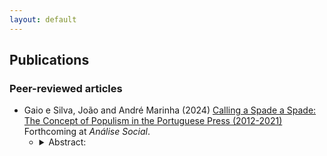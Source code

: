 ```yaml
---
layout: default
---
```


## Publications

### Peer-reviewed articles

* Gaio e Silva, João and André Marinha (2024) [Calling a Spade a Spade: The Concept of Populism in the Portuguese Press (2012-2021)]() Forthcoming at *Análise Social*.
  - <details><summary>Abstract:</summary><p> </p></details>

